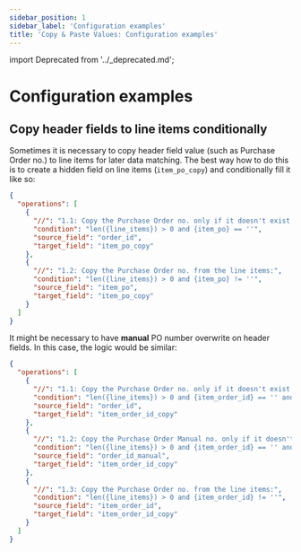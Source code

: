 ```yaml
---
sidebar_position: 1
sidebar_label: 'Configuration examples'
title: 'Copy & Paste Values: Configuration examples'
---
```


import Deprecated from '../\_deprecated.md';

<Deprecated />

# Configuration examples

## Copy header fields to line items conditionally

Sometimes it is necessary to copy header field value (such as Purchase Order no.) to line items for later data matching. The best way how to do this is to create a hidden field on line items (`item_po_copy`) and conditionally fill it like so:

```json
{
  "operations": [
    {
      "//": "1.1: Copy the Purchase Order no. only if it doesn't exist on the line item already:",
      "condition": "len({line_items}) > 0 and {item_po} == ''",
      "source_field": "order_id",
      "target_field": "item_po_copy"
    },
    {
      "//": "1.2: Copy the Purchase Order no. from the line items:",
      "condition": "len({line_items}) > 0 and {item_po} != ''",
      "source_field": "item_po",
      "target_field": "item_po_copy"
    }
  ]
}
```

It might be necessary to have **manual** PO number overwrite on header fields. In this case, the logic would be similar:

```json
{
  "operations": [
    {
      "//": "1.1: Copy the Purchase Order no. only if it doesn't exist on the line item already (and there is no manual overwrite):",
      "condition": "len({line_items}) > 0 and {item_order_id} == '' and {order_id_manual} == ''",
      "source_field": "order_id",
      "target_field": "item_order_id_copy"
    },
    {
      "//": "1.2: Copy the Purchase Order Manual no. only if it doesn't exist on the line item already:",
      "condition": "len({line_items}) > 0 and {item_order_id} == '' and {order_id_manual} != ''",
      "source_field": "order_id_manual",
      "target_field": "item_order_id_copy"
    },
    {
      "//": "1.3: Copy the Purchase Order no. from the line items:",
      "condition": "len({line_items}) > 0 and {item_order_id} != ''",
      "source_field": "item_order_id",
      "target_field": "item_order_id_copy"
    }
  ]
}
```
